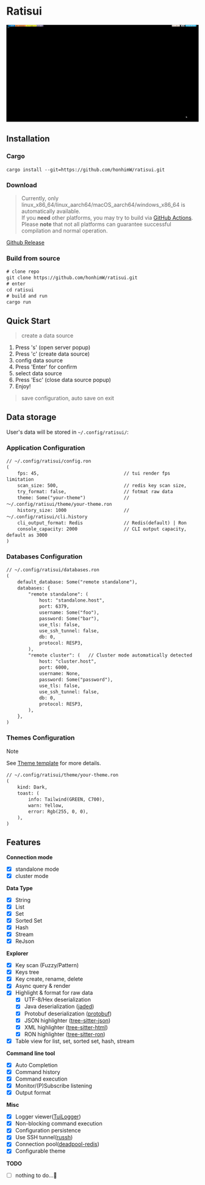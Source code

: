 # Ratisui

![gif](./assets/ratisui.gif)

## Installation

### Cargo
```shell
cargo install --git=https://github.com/honhimW/ratisui.git
```

### Download
> Currently, only linux_x86_64/linux_aarch64/macOS_aarch64/windows_x86_64 is automatically available.   
> If you **need** other platforms, you may try to build via [GitHub Actions](./.github/workflows/build-specified-target.yml).  
> Please **note** that not all platforms can guarantee successful compilation and normal operation.

[Github Release](https://github.com/honhimW/ratisui/releases)

### Build from source
```shell
# clone repo
git clone https://github.com/honhimW/ratisui.git
# enter
cd ratisui
# build and run
cargo run
```

## Quick Start

> create a data source 

1. Press 's' (open server popup)
2. Press 'c' (create data source) 
3. config data source
4. Press 'Enter' for confirm
5. select data source
6. Press 'Esc' (close data source popup)
7. Enjoy!

> save configuration, auto save on exit

## Data storage
User's data will be stored in `~/.config/ratisui/`:

### Application Configuration
```ron
// ~/.config/ratisui/config.ron
(
    fps: 45,                               // tui render fps limitation
    scan_size: 500,                        // redis key scan size,
    try_format: false,                     // fotmat raw data
    theme: Some("your-theme")              // ～/.config/ratisui/theme/your-theme.ron
    history_size: 1000                     // ～/.config/ratisui/cli.history
    cli_output_format: Redis               // Redis(default) | Ron
    console_capacity: 2000                 // CLI output capacity, default as 3000
)
```
### Databases Configuration
```ron
// ~/.config/ratisui/databases.ron
(
    default_database: Some("remote standalone"),
    databases: {
        "remote standalone": (
            host: "standalone.host",
            port: 6379,
            username: Some("foo"),
            password: Some("bar"),
            use_tls: false,
            use_ssh_tunnel: false,
            db: 0,
            protocol: RESP3,
        ),
        "remote cluster": (   // Cluster mode automatically detected
            host: "cluster.host",
            port: 6000,
            username: None,
            password: Some("password"),
            use_tls: false,
            use_ssh_tunnel: false,
            db: 0,
            protocol: RESP3,
        ),
    },
)
```
### Themes Configuration

> [!NOTE]
> 
> See [Theme template](./assets/theme-template.ron) for more details.
```ron
// ~/.config/ratisui/theme/your-theme.ron
(
    kind: Dark,
    toast: (
        info: Tailwind(GREEN, C700),
        warn: Yellow,
        error: Rgb(255, 0, 0),
    ),
)
```

## Features

**Connection mode**
- [x] standalone mode
- [x] cluster mode

**Data Type**
- [x] String
- [x] List
- [x] Set
- [x] Sorted Set
- [x] Hash
- [x] Stream
- [x] ReJson

**Explorer**
- [x] Key scan (Fuzzy/Pattern)
- [x] Keys tree
- [x] Key create, rename, delete
- [x] Async query & render
- [x] Highlight & format for raw data
    - [x] UTF-8/Hex deserialization
    - [x] Java deserialization ([jaded](https://crates.io/crates/jaded))
    - [x] Protobuf deserialization ([protobuf](https://crates.io/crates/protobuf))
    - [x] JSON highlighter ([tree-sitter-json](https://crates.io/crates/tree-sitter-json))
    - [x] XML highlighter ([tree-sitter-html](https://crates.io/crates/tree-sitter-html))
    - [x] RON highlighter ([tree-sitter-ron](https://crates.io/crates/tree-sitter-ron))
- [x] Table view for list, set, sorted set, hash, stream

**Command line tool**
- [x] Auto Completion
- [x] Command history
- [x] Command execution
- [x] Monitor/(P)Subscribe listening
- [x] Output format

**Misc**
- [x] Logger viewer([TuiLogger](https://crates.io/crates/tui-logger))
- [x] Non-blocking command execution
- [x] Configuration persistence
- [x] Use SSH tunnel([russh](https://crates.io/crates/russh))
- [x] Connection pool([deadpool-redis](https://crates.io/crates/deadpool-redis))
- [x] Configurable theme

**TODO**
- [ ] nothing to do...🤔
